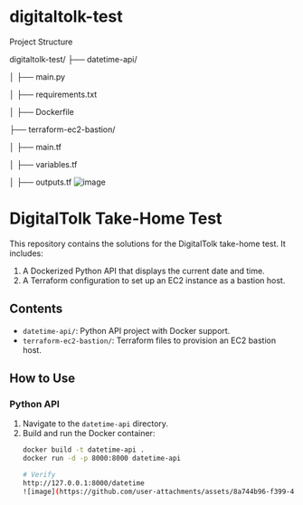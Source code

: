 # digitaltolk-test
Project Structure 

digitaltolk-test/
├── datetime-api/

│   ├── main.py

│   ├── requirements.txt

│   ├── Dockerfile

├── terraform-ec2-bastion/

│   ├── main.tf

│   ├── variables.tf

│   ├── outputs.tf
![image](https://github.com/user-attachments/assets/7971d862-ce20-4463-9e09-df8b66ae9f07)


# DigitalTolk Take-Home Test

This repository contains the solutions for the DigitalTolk take-home test. It includes:
1. A Dockerized Python API that displays the current date and time.
2. A Terraform configuration to set up an EC2 instance as a bastion host.

## Contents
- `datetime-api/`: Python API project with Docker support.
- `terraform-ec2-bastion/`: Terraform files to provision an EC2 bastion host.

## How to Use

### Python API
1. Navigate to the `datetime-api` directory.
2. Build and run the Docker container:
   ```bash
   docker build -t datetime-api .
   docker run -d -p 8000:8000 datetime-api

   # Verify
   http://127.0.0.1:8000/datetime
   ![image](https://github.com/user-attachments/assets/8a744b96-f399-4cee-a80e-1aabe9a69e6d)


